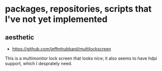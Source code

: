 # packages, repositories, scripts that I've not yet implemented

## aesthetic

- https://github.com/jeffmhubbard/multilockscreen

This is a multimonitor lock screen that looks nice; it also seems to have hdpi support, which I desprately need. 
